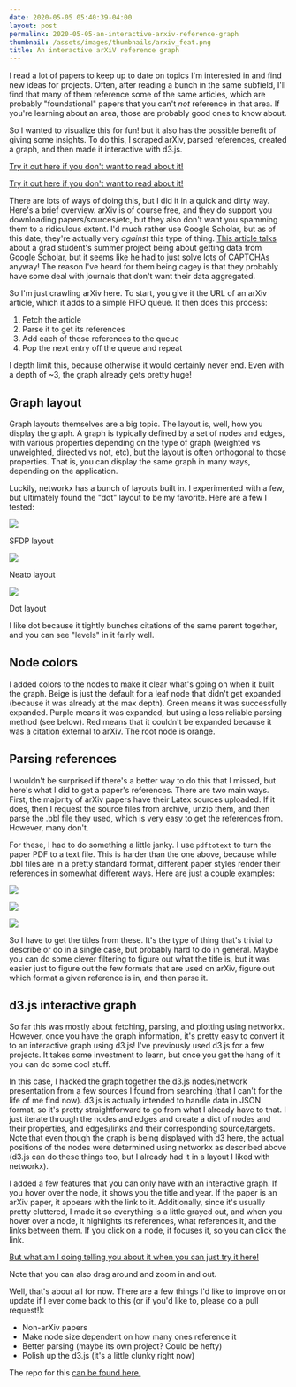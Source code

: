 ```yaml
---
date: 2020-05-05 05:40:39-04:00
layout: post
permalink: 2020-05-05-an-interactive-arxiv-reference-graph
thumbnail: /assets/images/thumbnails/arxiv_feat.png
title: An interactive arXiV reference graph
---
```


I read a lot of papers to keep up to date on topics I'm interested in and find new ideas for projects. Often, after reading a bunch in the same subfield, I'll find that many of them reference some of the same articles, which are probably "foundational" papers that you can't *not* reference in that area. If you're learning about an area, those are probably good ones to know about.

So I wanted to visualize this for fun! but it also has the possible benefit of giving some insights. To do this, I scraped arXiv, parsed references, created a graph, and then made it interactive with d3.js.

[Try it out here if you don't want to read about it!](assets/html/d3_graph.html)

[Try it out here if you don't want to read about it!](/assets/html/d3_graph.html)

There are lots of ways of doing this, but I did it in a quick and dirty way. Here's a brief overview. arXiv is of course free, and they do support you downloading papers/sources/etc, but they also don't want you spamming them to a ridiculous extent. I'd much rather use Google Scholar, but as of this date, they're actually very *against* this type of thing. [This article talks](https://www.nature.com/articles/d41586-018-04190-5) about a grad student's summer project being about getting data from Google Scholar, but it seems like he had to just solve lots of CAPTCHAs anyway! The reason I've heard for them being cagey is that they probably have some deal with journals that don't want their data aggregated.

So I'm just crawling arXiv here. To start, you give it the URL of an arXiv article, which it adds to a simple FIFO queue. It then does this process:

1. Fetch the article
2. Parse it to get its references
3. Add each of those references to the queue
4. Pop the next entry off the queue and repeat

I depth limit this, because otherwise it would certainly never end. Even with a depth of ~3, the graph already gets pretty huge!

## Graph layout

Graph layouts themselves are a big topic. The layout is, well, how you display the graph. A graph is typically defined by a set of nodes and edges, with various properties depending on the type of graph (weighted vs unweighted, directed vs not, etc), but the layout is often orthogonal to those properties. That is, you can display the same graph in many ways, depending on the application.

Luckily, networkx has a bunch of layouts built in. I experimented with a few, but ultimately found the "dot" layout to be my favorite. Here are a few I tested:

![](/assets/images/graph_test_sfdp-1024x585.png)

SFDP layout

![](/assets/images/graph_test_neato-1-1024x585.png)

Neato layout

![](/assets/images/graph_test-1024x585.png)

Dot layout

I like dot because it tightly bunches citations of the same parent together, and you can see "levels" in it fairly well.

## Node colors

I added colors to the nodes to make it clear what's going on when it built the graph. Beige is just the default for a leaf node that didn't get expanded (because it was already at the max depth). Green means it was successfully expanded. Purple means it was expanded, but using a less reliable parsing method (see below). Red means that it couldn't be expanded because it was a citation external to arXiv. The root node is orange.

## Parsing references

I wouldn't be surprised if there's a better way to do this that I missed, but here's what I did to get a paper's references. There are two main ways. First, the majority of arXiv papers have their Latex sources uploaded. If it does, then I request the source files from archive, unzip them, and then parse the .bbl file they used, which is very easy to get the references from. However, many don't.

For these, I had to do something a little janky. I use `pdftotext` to turn the paper PDF to a text file. This is harder than the one above, because while .bbl files are in a pretty standard format, different paper styles render their references in somewhat different ways. Here are just a couple examples:

![](/assets/images/refs_1-1-1024x249.png)

![](/assets/images/refs_2-1.png)

![](/assets/images/refs_3-1.png)

So I have to get the titles from these. It's the type of thing that's trivial to describe or do in a single case, but probably hard to do in general. Maybe you can do some clever filtering to figure out what the title is, but it was easier just to figure out the few formats that are used on arXiv, figure out which format a given reference is in, and then parse it.

## d3.js interactive graph

So far this was mostly about fetching, parsing, and plotting using networkx. However, once you have the graph information, it's pretty easy to convert it to an interactive graph using d3.js! I've previously used d3.js for a few projects. It takes some investment to learn, but once you get the hang of it you can do some cool stuff.

In this case, I hacked the graph together the d3.js nodes/network presentation from a few sources I found from searching (that I can't for the life of me find now). d3.js is actually intended to handle data in JSON format, so it's pretty straightforward to go from what I already have to that. I just iterate through the nodes and edges and create a dict of nodes and their properties, and edges/links and their corresponding source/targets. Note that even though the graph is being displayed with d3 here, the actual positions of the nodes were determined using networkx as described above (d3.js can do these things too, but I already had it in a layout I liked with networkx).

I added a few features that you can only have with an interactive graph. If you hover over the node, it shows you the title and year.  If the paper is an arXiv paper, it appears with the link to it. Additionally, since it's usually pretty cluttered, I made it so everything is a little grayed out, and when you hover over a node, it highlights its references, what references it, and the links between them. If you click on a node, it focuses it, so you can click the link.

[But what am I doing telling you about it when you can just try it here!](https://www.declanoller.com/wp-content/uploads/2020/03/d3_graph.html)

Note that you can also drag around and zoom in and out.

Well, that's about all for now. There are a few things I'd like to improve on or update if I ever come back to this (or if you'd like to, please do a pull request!):

- Non-arXiv papers
- Make node size dependent on how many ones reference it
- Better parsing (maybe its own project? Could be hefty)
- Polish up the d3.js (it's a little clunky right now)

The repo for this [can be found here.](https://github.com/declanoller/arxiv-reference-graph)
